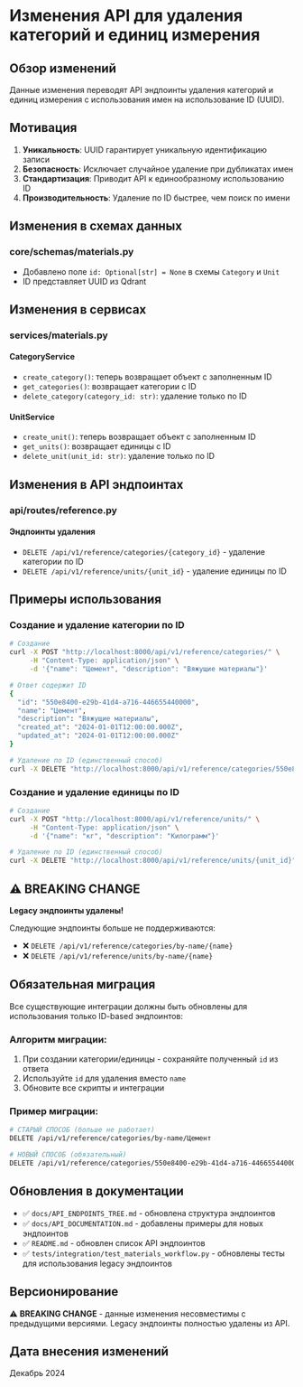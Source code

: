 # Изменения API для удаления категорий и единиц измерения

## Обзор изменений

Данные изменения переводят API эндпоинты удаления категорий и единиц измерения с использования имен на использование ID (UUID).

## Мотивация

1. **Уникальность**: UUID гарантирует уникальную идентификацию записи
2. **Безопасность**: Исключает случайное удаление при дубликатах имен
3. **Стандартизация**: Приводит API к единообразному использованию ID
4. **Производительность**: Удаление по ID быстрее, чем поиск по имени

## Изменения в схемах данных

### core/schemas/materials.py
- Добавлено поле `id: Optional[str] = None` в схемы `Category` и `Unit`
- ID представляет UUID из Qdrant

## Изменения в сервисах

### services/materials.py

#### CategoryService
- `create_category()`: теперь возвращает объект с заполненным ID
- `get_categories()`: возвращает категории с ID
- `delete_category(category_id: str)`: удаление только по ID

#### UnitService
- `create_unit()`: теперь возвращает объект с заполненным ID
- `get_units()`: возвращает единицы с ID
- `delete_unit(unit_id: str)`: удаление только по ID

## Изменения в API эндпоинтах

### api/routes/reference.py

#### Эндпоинты удаления
- `DELETE /api/v1/reference/categories/{category_id}` - удаление категории по ID
- `DELETE /api/v1/reference/units/{unit_id}` - удаление единицы по ID

## Примеры использования

### Создание и удаление категории по ID
```bash
# Создание
curl -X POST "http://localhost:8000/api/v1/reference/categories/" \
     -H "Content-Type: application/json" \
     -d '{"name": "Цемент", "description": "Вяжущие материалы"}'

# Ответ содержит ID
{
  "id": "550e8400-e29b-41d4-a716-446655440000",
  "name": "Цемент",
  "description": "Вяжущие материалы",
  "created_at": "2024-01-01T12:00:00.000Z",
  "updated_at": "2024-01-01T12:00:00.000Z"
}

# Удаление по ID (единственный способ)
curl -X DELETE "http://localhost:8000/api/v1/reference/categories/550e8400-e29b-41d4-a716-446655440000"
```

### Создание и удаление единицы по ID
```bash
# Создание
curl -X POST "http://localhost:8000/api/v1/reference/units/" \
     -H "Content-Type: application/json" \
     -d '{"name": "кг", "description": "Килограмм"}'

# Удаление по ID (единственный способ)
curl -X DELETE "http://localhost:8000/api/v1/reference/units/{unit_id}"
```

## ⚠️ BREAKING CHANGE

**Legacy эндпоинты удалены!**

Следующие эндпоинты больше не поддерживаются:
- ❌ `DELETE /api/v1/reference/categories/by-name/{name}`
- ❌ `DELETE /api/v1/reference/units/by-name/{name}`

## Обязательная миграция

Все существующие интеграции должны быть обновлены для использования только ID-based эндпоинтов:

### Алгоритм миграции:
1. При создании категории/единицы - сохраняйте полученный `id` из ответа
2. Используйте `id` для удаления вместо `name`
3. Обновите все скрипты и интеграции

### Пример миграции:
```bash
# СТАРЫЙ СПОСОБ (больше не работает)
DELETE /api/v1/reference/categories/by-name/Цемент

# НОВЫЙ СПОСОБ (обязательный)
DELETE /api/v1/reference/categories/550e8400-e29b-41d4-a716-446655440000
```

## Обновления в документации

- ✅ `docs/API_ENDPOINTS_TREE.md` - обновлена структура эндпоинтов
- ✅ `docs/API_DOCUMENTATION.md` - добавлены примеры для новых эндпоинтов
- ✅ `README.md` - обновлен список API эндпоинтов
- ✅ `tests/integration/test_materials_workflow.py` - обновлены тесты для использования legacy эндпоинтов

## Версионирование

⚠️ **BREAKING CHANGE** - данные изменения несовместимы с предыдущими версиями.
Legacy эндпоинты полностью удалены из API.

## Дата внесения изменений

Декабрь 2024 